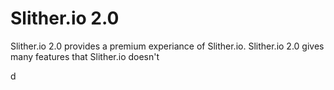 <html>
  <head>
    <title> Slither.io 2.0 </title>
  <style>
    
  </style>
  </head>
  <body>
    <h1>Slither.io 2.0</h1>
  <p> Slither.io 2.0 provides a premium experiance of Slither.io. 
  Slither.io 2.0 gives many features that Slither.io doesn't
  </p>
  
  </body>
  </html>


d
